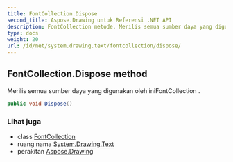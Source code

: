 ```yaml
---
title: FontCollection.Dispose
second_title: Aspose.Drawing untuk Referensi .NET API
description: FontCollection metode. Merilis semua sumber daya yang digunakan oleh iniFontCollection .
type: docs
weight: 20
url: /id/net/system.drawing.text/fontcollection/dispose/
---
```

## FontCollection.Dispose method

Merilis semua sumber daya yang digunakan oleh iniFontCollection .

```csharp
public void Dispose()
```

### Lihat juga

* class [FontCollection](../)
* ruang nama [System.Drawing.Text](../../fontcollection/)
* perakitan [Aspose.Drawing](../../../)


